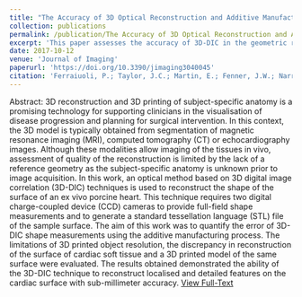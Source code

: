```yaml
---
title: "The Accuracy of 3D Optical Reconstruction and Additive Manufacturing Processes in Reproducing Detailed Subject-Specific Anatomy"
collection: publications
permalink: /publication/The Accuracy of 3D Optical Reconstruction and Additive Manufacturing Processes in Reproducing Detailed Subject-Specific Anatomy
excerpt: 'This paper assesses the accuracy of 3D-DIC in the geometric reconstruction of the cardiac surface'
date: 2017-10-12
venue: 'Journal of Imaging'
paperurl: 'https://doi.org/10.3390/jimaging3040045'
citation: 'Ferraiuoli, P.; Taylor, J.C.; Martin, E.; Fenner, J.W.; Narracott, A.J. The Accuracy of 3D Optical Reconstruction and Additive Manufacturing Processes in Reproducing Detailed Subject-Specific Anatomy. <i>J. Imaging</i> 2017, 3, 45.'
---
```


Abstract:
3D reconstruction and 3D printing of subject-specific anatomy is a promising technology for supporting clinicians in the visualisation of disease progression and planning for surgical intervention. In this context, the 3D model is typically obtained from segmentation of magnetic resonance imaging (MRI), computed tomography (CT) or echocardiography images. Although these modalities allow imaging of the tissues in vivo, assessment of quality of the reconstruction is limited by the lack of a reference geometry as the subject-specific anatomy is unknown prior to image acquisition. In this work, an optical method based on 3D digital image correlation (3D-DIC) techniques is used to reconstruct the shape of the surface of an ex vivo porcine heart. This technique requires two digital charge-coupled device (CCD) cameras to provide full-field shape measurements and to generate a standard tessellation language (STL) file of the sample surface. The aim of this work was to quantify the error of 3D-DIC shape measurements using the additive manufacturing process. The limitations of 3D printed object resolution, the discrepancy in reconstruction of the surface of cardiac soft tissue and a 3D printed model of the same surface were evaluated. The results obtained demonstrated the ability of the 3D-DIC technique to reconstruct localised and detailed features on the cardiac surface with sub-millimeter accuracy. [View Full-Text](https://www.mdpi.com/2313-433X/3/4/45/pdf)

